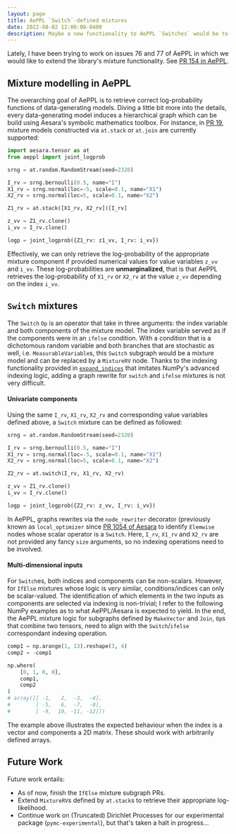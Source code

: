 ```yaml
---
layout: page
title: AePPL `Switch`-defined mixtures
date: 2022-08-02 12:00:00-0400
description: Maybe a new functionality to AePPL `Switches` would be to play multiplayer games on it 🤔
---
```


Lately, I have been trying to work on issues 76 and 77 of AePPL in which we would like to extend the library's mixture functionality. See [PR 154 in AePPL](https://github.com/aesara-devs/aeppl/pull/154).

## Mixture modelling in AePPL

The overarching goal of AePPL is to retrieve correct log-probability functions of data-generating models. Diving a little bit more into the details, every data-generating model induces a hierarchical graph which can be build using Aesara's symbolic mathematics toolbox. For instance, in [PR 19](https://github.com/aesara-devs/aeppl/pull/19), mixture models constructed via `at.stack` or `at.join` are currently supported:

```python
import aesara.tensor as at
from aeppl import joint_logprob

srng = at.random.RandomStream(seed=2320)

I_rv = srng.bernoulli(0.5, name="I")
X1_rv = srng.normal(loc=-5, scale=0.1, name="X1")
X2_rv = srng.normal(loc=5, scale=0.1, name="X2")

Z1_rv = at.stack([X1_rv, X2_rv])[I_rv]

z_vv = Z1_rv.clone()
i_vv = I_rv.clone()

logp = joint_logprob({Z1_rv: z1_vv, I_rv: i_vv})
```

Effectively, we can only retrieve the log-probability of the appropriate mixture component if provided numerical values for value variables `z_vv` and `i_vv`. These log-probabilities are **unmarginalized**, that is that AePPL retrieves the log-probability of `X1_rv` or `X2_rv` at the value `z_vv` depending on the index `i_vv`.

## `Switch` mixtures

The `Switch` `Op` is an operator that take in three arguments: the index variable and both components of the mixture model. The index variable served as if the components were in an `ifelse` condition. With a condition that is a dichotomous random variable and both branches that are stochastic as well, i.e. `MeasurableVariable`s, this `Switch` subgraph would be a mixture model and can be replaced by a `MixtureRV` node. Thanks to the indexing functionality provided in [`expand_indices`](https://github.com/aesara-devs/aeppl/blob/main/aeppl/mixture.py#L43) that imitates NumPy's advanced indexing logic, adding a graph rewrite for `switch` and `ifelse` mixtures is not very difficult.

#### Univariate components

Using the same `I_rv`, `X1_rv`, `X2_rv` and corresponding value variables defined above, a `Switch` mixture can be defined as followed:

```python
srng = at.random.RandomStream(seed=2320)

I_rv = srng.bernoulli(0.5, name="I")
X1_rv = srng.normal(loc=-5, scale=0.1, name="X1")
X2_rv = srng.normal(loc=5, scale=0.1, name="X2")

Z2_rv = at.switch(I_rv, X1_rv, X2_rv)

z_vv = Z1_rv.clone()
i_vv = I_rv.clone()

logp = joint_logprob({Z2_rv: z_vv, I_rv: i_vv})
```

In AePPL, graphs rewrites via the `node_rewriter` decorator (previously known as `local_optimizer` since [PR 1054 of Aesara](https://github.com/aesara-devs/aesara/pull/1054) to identify `Elemwise` nodes whose scalar operator is a `Switch`. Here, `I_rv`, `X1_rv` and `X2_rv` are not provided any fancy `size` arguments, so no indexing operations need to be involved.

#### Multi-dimensional inputs

For `Switch`es, both indices and components can be non-scalars. However, for `IfElse` mixtures whose logic is *very* similar, conditions/indices can only be scalar-valued. The identification of which elements in the two inputs as components are selected via indexing is non-trivial; I refer to the following NumPy examples as to what AePPL/Aesara is expected to yield. In the end, the AePPL mixture logic for subgraphs defined by `MakeVector` and `Join`, `Op`s that combine two tensors, need to align with the `Switch`/`ifelse` correspondant indexing operation.

```python
comp1 = np.arange(1, 13).reshape(3, 4)
comp2 = -comp1

np.where(
    [0, 1, 0, 0],
    comp1,
    comp2
)
# array([[ -1,   2,  -3,  -4],
#        [ -5,   6,  -7,  -8],
#        [ -9,  10, -11, -12]])
```

The example above illustrates the expected behaviour when the index is a vector and components a 2D matrix. These should work with arbitrarily defined arrays.

## Future Work

Future work entails:

- As of now, finish the `IfElse` mixture subgraph PRs.
- Extend `MixtureRV`s defined by `at.stack`s to retrieve their appropriate log-likelihood.
- Continue work on (Truncated) Dirichlet Processes for our experimental package (`pymc-experimental`), but that's taken a halt in progress...

